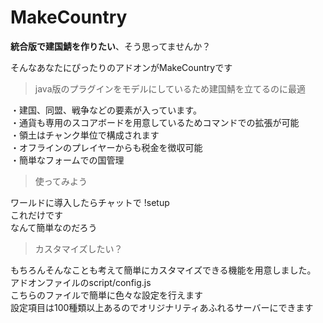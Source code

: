 # MakeCountry

**統合版で建国鯖を作りたい**、そう思ってませんか？  

そんなあなたにぴったりのアドオンがMakeCountryです  

> java版のプラグインをモデルにしているため建国鯖を立てるのに最適
  
・建国、同盟、戦争などの要素が入っています。  
・通貨も専用のスコアボードを用意しているためコマンドでの拡張が可能  
・領土はチャンク単位で構成されます  
・オフラインのプレイヤーからも税金を徴収可能  
・簡単なフォームでの国管理  
  
> 使ってみよう

ワールドに導入したらチャットで !setup  
これだけです  
なんて簡単なのだろう
  
> カスタマイズしたい？

もちろんそんなことも考えて簡単にカスタマイズできる機能を用意しました。  
アドオンファイルのscript/config.js  
こちらのファイルで簡単に色々な設定を行えます  
設定項目は100種類以上あるのでオリジナリティあふれるサーバーにできます
